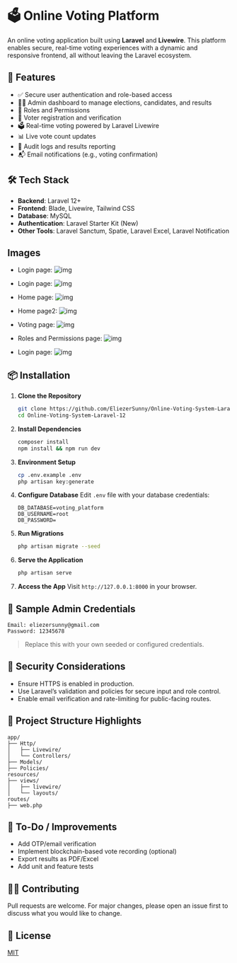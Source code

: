# 🗳️ Online Voting Platform

An online voting application built using **Laravel** and **Livewire**. This platform enables secure, real-time voting experiences with a dynamic and responsive frontend, all without leaving the Laravel ecosystem.

## 🚀 Features

* ✅ Secure user authentication and role-based access
* 🧑‍⚖️ Admin dashboard to manage elections, candidates, and results
* 👥 Roles and Permissions
* 👥 Voter registration and verification
* 🗳️ Real-time voting powered by Laravel Livewire
* 📊 Live vote count updates
* 📄 Audit logs and results reporting
* 📬 Email notifications (e.g., voting confirmation)

## 🛠️ Tech Stack

* **Backend**: Laravel 12+
* **Frontend**: Blade, Livewire, Tailwind CSS
* **Database**: MySQL
* **Authentication**: Laravel Starter Kit  (New)
* **Other Tools**: Laravel Sanctum, Spatie, Laravel Excel, Laravel Notification

## Images

* Login page:
![img](storage/img/login.png)

* Login page:
![img](storage/img/login_error.png)

* Home page:
![img](storage/img/home_page.png)

* Home page2:
![img](storage/img/home_page2.png)

* Voting page:
![img](storage/img/voting_page.png)

* Roles and Permissions page:
![img](storage/img/roles_permissions.png)

* Login page:
![img](storage/img/dashboard.png)


## 📦 Installation

1. **Clone the Repository**

   ```bash
   git clone https://github.com/EliezerSunny/Online-Voting-System-Laravel-12.git
   cd Online-Voting-System-Laravel-12
   ```

2. **Install Dependencies**

   ```bash
   composer install
   npm install && npm run dev
   ```

3. **Environment Setup**

   ```bash
   cp .env.example .env
   php artisan key:generate
   ```

4. **Configure Database**
   Edit `.env` file with your database credentials:

   ```
   DB_DATABASE=voting_platform
   DB_USERNAME=root
   DB_PASSWORD=
   ```

5. **Run Migrations**

   ```bash
   php artisan migrate --seed
   ```

6. **Serve the Application**

   ```bash
   php artisan serve
   ```

7. **Access the App**
   Visit `http://127.0.0.1:8000` in your browser.

## 🧪 Sample Admin Credentials

```
Email: eliezersunny@gmail.com
Password: 12345678
```

> Replace this with your own seeded or configured credentials.

## 🔐 Security Considerations

* Ensure HTTPS is enabled in production.
* Use Laravel’s validation and policies for secure input and role control.
* Enable email verification and rate-limiting for public-facing routes.

## 📁 Project Structure Highlights

```
app/
├── Http/
│   ├── Livewire/
│   └── Controllers/
├── Models/
├── Policies/
resources/
├── views/
│   ├── livewire/
│   └── layouts/
routes/
├── web.php
```

## 📌 To-Do / Improvements

* Add OTP/email verification
* Implement blockchain-based vote recording (optional)
* Export results as PDF/Excel
* Add unit and feature tests

## 🧑‍💻 Contributing

Pull requests are welcome. For major changes, please open an issue first to discuss what you would like to change.

## 📄 License

[MIT](LICENSE)
